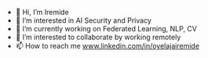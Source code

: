 - 👋 Hi, I’m Iremide
- 👀 I’m interested in AI Security and Privacy
- 🌱 I’m currently working on Federated Learning, NLP, CV
- 💞️ I’m interested to collaborate by working remotely
- 📫 How to reach me www.linkedin.com/in/oyelajairemide

<!---
ire-mide1/ire-mide1 is a ✨ special ✨ repository because its `README.md` (this file) appears on your GitHub profile.
You can click the Preview link to take a look at your changes.
--->
